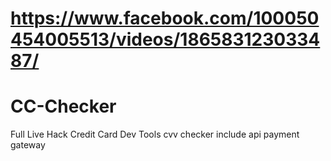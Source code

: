 # https://www.facebook.com/100050454005513/videos/186583123033487/

# CC-Checker
Full Live Hack Credit Card  Dev Tools cvv checker include api payment gateway

